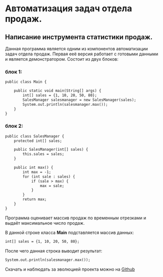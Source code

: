 # Автоматизация задач отдела продаж.

## Написание инструмента статистики продаж.

Данная программа является одним из компонентов автоматизации
задач отдела продаж. Первая ееё версия работает с готовыми данными
и является демонстратором. Состоит из двух блоков:

### блок 1:

```html
public class Main {

    public static void main(String[] args) {
        int[] sales = {1, 10, 20, 50, 80};
        SalesManager salesmanager = new SalesManager(sales);
        System.out.println(salesmanager.max());
    }
}
```

### блок 2:

```html
public class SalesManager {
    protected int[] sales;

    public SalesManager(int[] sales) {
        this.sales = sales;
    }

    public int max() {
        int max = -1;
        for (int sale : sales) {
            if (sale > max) {
                max = sale;
            }
        }
        return max;
    }
}
```

Программа оценивает массив продаж по временным
отрезками и выдаёт максимальное число продаж.

В данной строке класса **Main** подставляется массив данных:

```html
int[] sales = {1, 10, 20, 50, 80};
```

После чего данная строка выводит результат:

```html
System.out.println(salesmanager.max());
```

Скачать и наблюдать за эволюцией проекта можно на 
[Github](https://github.com/Aviator46/projects-of-netology.git)